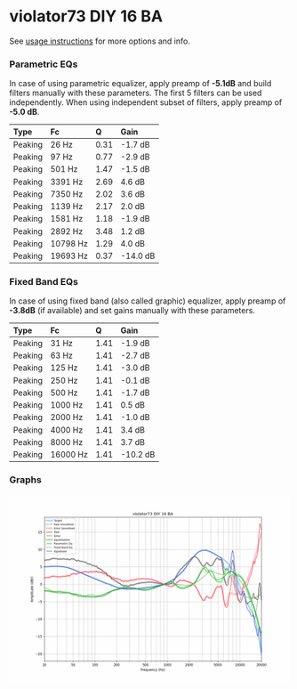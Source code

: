 # violator73 DIY 16 BA
See [usage instructions](https://github.com/jaakkopasanen/AutoEq#usage) for more options and info.

### Parametric EQs
In case of using parametric equalizer, apply preamp of **-5.1dB** and build filters manually
with these parameters. The first 5 filters can be used independently.
When using independent subset of filters, apply preamp of **-5.0 dB**.

| Type    | Fc       |    Q | Gain     |
|:--------|:---------|:-----|:---------|
| Peaking | 26 Hz    | 0.31 | -1.7 dB  |
| Peaking | 97 Hz    | 0.77 | -2.9 dB  |
| Peaking | 501 Hz   | 1.47 | -1.5 dB  |
| Peaking | 3391 Hz  | 2.69 | 4.6 dB   |
| Peaking | 7350 Hz  | 2.02 | 3.6 dB   |
| Peaking | 1139 Hz  | 2.17 | 2.0 dB   |
| Peaking | 1581 Hz  | 1.18 | -1.9 dB  |
| Peaking | 2892 Hz  | 3.48 | 1.2 dB   |
| Peaking | 10798 Hz | 1.29 | 4.0 dB   |
| Peaking | 19693 Hz | 0.37 | -14.0 dB |

### Fixed Band EQs
In case of using fixed band (also called graphic) equalizer, apply preamp of **-3.8dB**
(if available) and set gains manually with these parameters.

| Type    | Fc       |    Q | Gain     |
|:--------|:---------|:-----|:---------|
| Peaking | 31 Hz    | 1.41 | -1.9 dB  |
| Peaking | 63 Hz    | 1.41 | -2.7 dB  |
| Peaking | 125 Hz   | 1.41 | -3.0 dB  |
| Peaking | 250 Hz   | 1.41 | -0.1 dB  |
| Peaking | 500 Hz   | 1.41 | -1.7 dB  |
| Peaking | 1000 Hz  | 1.41 | 0.5 dB   |
| Peaking | 2000 Hz  | 1.41 | -1.0 dB  |
| Peaking | 4000 Hz  | 1.41 | 3.4 dB   |
| Peaking | 8000 Hz  | 1.41 | 3.7 dB   |
| Peaking | 16000 Hz | 1.41 | -10.2 dB |

### Graphs
![](./violator73%20DIY%2016%20BA.png)